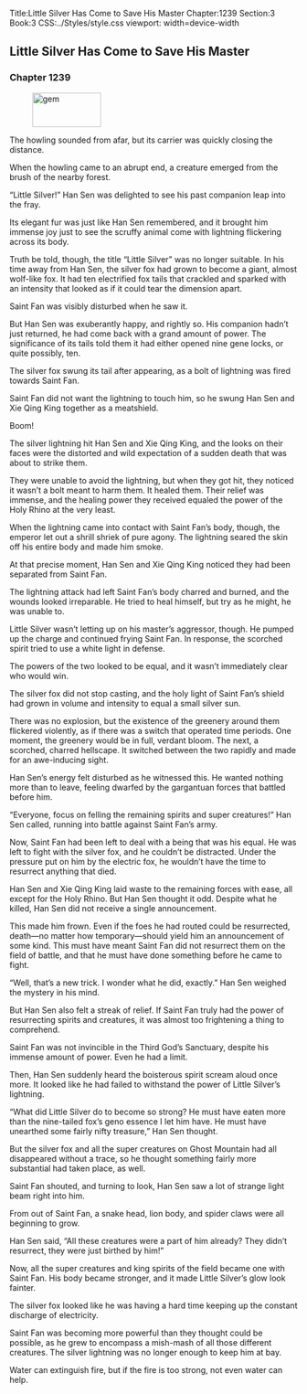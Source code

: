 Title:Little Silver Has Come to Save His Master 
Chapter:1239 
Section:3 
Book:3 
CSS:../Styles/style.css 
viewport: width=device-width
  
## Little Silver Has Come to Save His Master
### Chapter 1239 
<figure>
	<img src="../Images/gem.gif" alt="gem" id="gem" width="120" height="60" />
</figure>
  

  
  The howling sounded from afar, but its carrier was quickly closing the distance.

When the howling came to an abrupt end, a creature emerged from the brush of the nearby forest.

“Little Silver!” Han Sen was delighted to see his past companion leap into the fray.

Its elegant fur was just like Han Sen remembered, and it brought him immense joy just to see the scruffy animal come with lightning flickering across its body.

Truth be told, though, the title “Little Silver” was no longer suitable. In his time away from Han Sen, the silver fox had grown to become a giant, almost wolf-like fox. It had ten electrified fox tails that crackled and sparked with an intensity that looked as if it could tear the dimension apart.

Saint Fan was visibly disturbed when he saw it.

But Han Sen was exuberantly happy, and rightly so. His companion hadn’t just returned, he had come back with a grand amount of power. The significance of its tails told them it had either opened nine gene locks, or quite possibly, ten.

The silver fox swung its tail after appearing, as a bolt of lightning was fired towards Saint Fan.

Saint Fan did not want the lightning to touch him, so he swung Han Sen and Xie Qing King together as a meatshield.

Boom!

The silver lightning hit Han Sen and Xie Qing King, and the looks on their faces were the distorted and wild expectation of a sudden death that was about to strike them.

They were unable to avoid the lightning, but when they got hit, they noticed it wasn’t a bolt meant to harm them. It healed them. Their relief was immense, and the healing power they received equaled the power of the Holy Rhino at the very least.

When the lightning came into contact with Saint Fan’s body, though, the emperor let out a shrill shriek of pure agony. The lightning seared the skin off his entire body and made him smoke.

At that precise moment, Han Sen and Xie Qing King noticed they had been separated from Saint Fan.

The lightning attack had left Saint Fan’s body charred and burned, and the wounds looked irreparable. He tried to heal himself, but try as he might, he was unable to.

Little Silver wasn’t letting up on his master’s aggressor, though. He pumped up the charge and continued frying Saint Fan. In response, the scorched spirit tried to use a white light in defense.

The powers of the two looked to be equal, and it wasn’t immediately clear who would win.

The silver fox did not stop casting, and the holy light of Saint Fan’s shield had grown in volume and intensity to equal a small silver sun.

There was no explosion, but the existence of the greenery around them flickered violently, as if there was a switch that operated time periods. One moment, the greenery would be in full, verdant bloom. The next, a scorched, charred hellscape. It switched between the two rapidly and made for an awe-inducing sight.

Han Sen’s energy felt disturbed as he witnessed this. He wanted nothing more than to leave, feeling dwarfed by the gargantuan forces that battled before him.

“Everyone, focus on felling the remaining spirits and super creatures!” Han Sen called, running into battle against Saint Fan’s army.

Now, Saint Fan had been left to deal with a being that was his equal. He was left to fight with the silver fox, and he couldn’t be distracted. Under the pressure put on him by the electric fox, he wouldn’t have the time to resurrect anything that died.

Han Sen and Xie Qing King laid waste to the remaining forces with ease, all except for the Holy Rhino. But Han Sen thought it odd. Despite what he killed, Han Sen did not receive a single announcement.

This made him frown. Even if the foes he had routed could be resurrected, death—no matter how temporary—should yield him an announcement of some kind. This must have meant Saint Fan did not resurrect them on the field of battle, and that he must have done something before he came to fight.

“Well, that’s a new trick. I wonder what he did, exactly.” Han Sen weighed the mystery in his mind.

But Han Sen also felt a streak of relief. If Saint Fan truly had the power of resurrecting spirits and creatures, it was almost too frightening a thing to comprehend.

Saint Fan was not invincible in the Third God’s Sanctuary, despite his immense amount of power. Even he had a limit.

Then, Han Sen suddenly heard the boisterous spirit scream aloud once more. It looked like he had failed to withstand the power of Little Silver’s lightning.

“What did Little Silver do to become so strong? He must have eaten more than the nine-tailed fox’s geno essence I let him have. He must have unearthed some fairly nifty treasure,” Han Sen thought.

But the silver fox and all the super creatures on Ghost Mountain had all disappeared without a trace, so he thought something fairly more substantial had taken place, as well.

Saint Fan shouted, and turning to look, Han Sen saw a lot of strange light beam right into him.

From out of Saint Fan, a snake head, lion body, and spider claws were all beginning to grow.

Han Sen said, “All these creatures were a part of him already? They didn’t resurrect, they were just birthed by him!”

Now, all the super creatures and king spirits of the field became one with Saint Fan. His body became stronger, and it made Little Silver’s glow look fainter.

The silver fox looked like he was having a hard time keeping up the constant discharge of electricity.

Saint Fan was becoming more powerful than they thought could be possible, as he grew to encompass a mish-mash of all those different creatures. The silver lightning was no longer enough to keep him at bay.

Water can extinguish fire, but if the fire is too strong, not even water can help.
